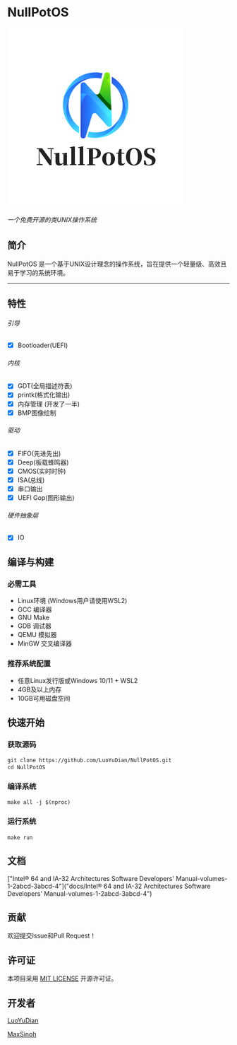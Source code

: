 # NullPotOS

![Logo](https://github.com/LuoYuDian/NullPotOS/blob/main/docs/img/logo/logo.bmp)

###### 一个免费开源的类UNIX操作系统

## 简介
NullPotOS 是一个基于UNIX设计理念的操作系统，旨在提供一个轻量级、高效且易于学习的系统环境。

--------------------------------

## 特性

###### 引导

- [X] Bootloader(UEFI)

###### 内核

- [X] GDT(全局描述符表)
- [X] printk(格式化输出)
- [X] 内存管理 (开发了一半)
- [X] BMP图像绘制

###### 驱动

- [X] FIFO(先进先出)
- [X] Deep(板载蜂鸣器)
- [X] CMOS(实时时钟)
- [X] ISA(总线)
- [X] 串口输出
- [X] UEFI Gop(图形输出)

###### 硬件抽象层

- [X] IO

## 编译与构建

### 必需工具

- Linux环境 (Windows用户请使用WSL2)
- GCC 编译器
- GNU Make
- GDB 调试器
- QEMU 模拟器
- MinGW 交叉编译器

### 推荐系统配置

- 任意Linux发行版或Windows 10/11 + WSL2
- 4GB及以上内存
- 10GB可用磁盘空间

## 快速开始

### 获取源码

``` Shell
git clone https://github.com/LuoYuDian/NullPotOS.git
cd NullPotOS
```

### 编译系统

``` Shell
make all -j $(nproc)
```

### 运行系统

``` Shell
make run
```

## 文档

["Intel® 64 and IA-32 Architectures Software Developers' Manual-volumes-1-2abcd-3abcd-4"]("docs/Intel® 64 and IA-32 Architectures Software Developers' Manual-volumes-1-2abcd-3abcd-4")

## 贡献

欢迎提交Issue和Pull Request！

## 许可证

本项目采用 [MIT LICENSE](LICENSE) 开源许可证。

## 开发者

[LuoYuDian](https://github.com/LuoYuDian)

[MaxSinoh](https://github.com/MaxSinoh)
